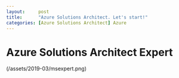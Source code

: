 ```yaml
---
layout:     post
title:      "Azure Solutions Architect. Let's start!"
categories: [Azure Solutions Architect] Azure
---
```


# Azure Solutions Architect Expert

(/assets/2019-03/msexpert.png)
